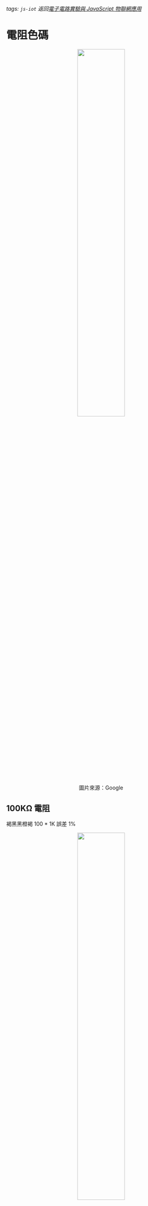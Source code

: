 ###### tags: `js-iot` 返回[電子電路實驗與 JavaScript 物聯網應用](/s/8Q89ww-EQlOg8zy7XSTlCw)

# 電阻色碼

<center><img src="https://i.imgur.com/yk3FbFS.png" width="50%"></img></center>

<center><span>圖片來源：Google</span></center>

## 100KΩ 電阻

褐黑黑橙褐 100 \* 1K 誤差 1%

<center><img src="https://i.imgur.com/5FIcjUR.jpg" width="50%"></img></center>

## 10KΩ 電阻

褐黑黑紅褐 100 \* 100 誤差 1%

<center><img src="https://i.imgur.com/lOsoUCp.jpg" width="50%"></img></center>

## 1KΩ 電阻

褐黑黑褐褐 100 \* 10 誤差 1%

<center><img src="https://i.imgur.com/BXBf7Xt.jpg" width="50%"></img></center>

## 220Ω 電阻

紅紅黑黑褐 220 \* 1 誤差 1%

<center><img src="https://i.imgur.com/4p53oa5.jpg" width="50%"></img></center>
